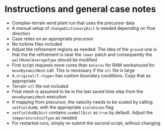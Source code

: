 # Instructions and general case notes

- Complex-terrain wind plant run that uses the precursor data
- A manual setup of `changeDictionaryDict` is needed depending on flow direction
- Case relies on an appropriate precursor
- No turbine files included
- Adjust the refinement regions as needed. The idea of the `ground` one is that the the refinement is near the `lower` patch and consequently the `wallModelAverageType` should be modified
- First script requests more cores than `$nCores` for RAM workaround for `moveDynamicMesh` call. This is necessary if the `stl` file is large
- `0.original/T.<type>` has custom boundary conditions. Copy that as appropriate
- Terrain `stl` file not included
- Final mesh is assumed to be in the last saved time step from the `moveDynamicMesh` execution
- If mapping from precursor, the valocity needs to be scaled by calling `setFieldsABL` with the appropriate `scaleGiven` flag
- `setFieldsABLDict` contains `useWallDist` as `true` by default. Adjust the `temperatureInitType` as needed
- For restarted runs, simply re-submit the second script, without changing

